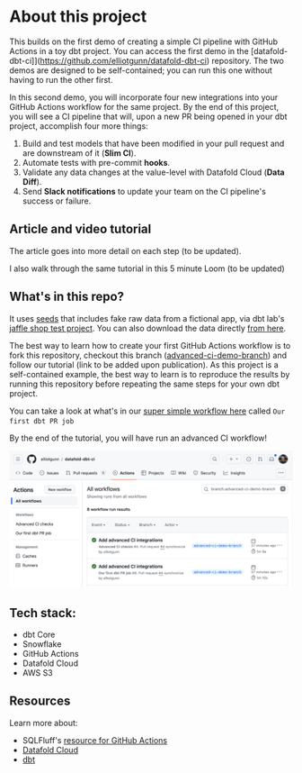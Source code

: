 # About this project
This builds on the first demo of creating a simple CI pipeline with GitHub Actions in a toy dbt project. You can access the first demo in the [datafold-dbt-ci]](https://github.com/elliotgunn/datafold-dbt-ci) repository. The two demos are designed to be self-contained; you can run this one without having to run the other first. 

In this second demo, you will incorporate four new integrations into your GitHub Actions workflow for the same project. By the end of this project, you will see a CI pipeline that will, upon a new PR being opened in your dbt project, accomplish four more things:
1. Build and test models that have been modified in your pull request and are downstream of it (**Slim CI**).
2. Automate tests with pre-commit **hooks**. 
3. Validate any data changes at the value-level with Datafold Cloud (**Data Diff**). 
4. Send **Slack notifications** to update your team on the CI pipeline's success or failure. 

## Article and video tutorial
The article goes into more detail on each step (to be updated).

I also walk through the same tutorial in this 5 minute Loom (to be updated)

## What's in this repo?
It uses [seeds](https://docs.getdbt.com/docs/build/seeds) that includes fake raw data from a fictional app, via dbt lab's [jaffle shop test project](https://github.com/dbt-labs/jaffle_shop). You can also download the data directly [from here](https://github.com/dbt-labs/jaffle_shop/tree/main/seeds).

The best way to learn how to create your first GitHub Actions workflow is to fork this repository, checkout this branch ([advanced-ci-demo-branch](https://github.com/elliotgunn/datafold-dbt-ci/tree/advanced-ci-demo-branch)) and follow our tutorial (link to be added upon publication). As this project is a self-contained example, the best way to learn is to reproduce the results by running this repository before repeating the same steps for your own dbt project. 

You can take a look at what's in our [super simple workflow here](https://github.com/elliotgunn/datafold-dbt-ci/blob/main/.github/workflows/dbt-pr-ci-job.yml) called ```Our first dbt PR job```

By the end of the tutorial, you will have run an advanced CI workflow!

![](/img/static/github-actions-workflow-advanced.png)

## Tech stack:
- dbt Core
- Snowflake
- GitHub Actions
- Datafold Cloud
- AWS S3

## Resources
Learn more about:
* SQLFluff's [resource for GitHub Actions](https://github.com/sqlfluff/sqlfluff-github-actions)
* [Datafold Cloud](https://www.datafold.com/)
* [dbt](https://docs.getdbt.com/docs/introduction)
